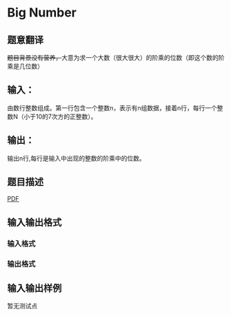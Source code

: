 # Big Number

## 题意翻译

~~题目背景没有营养，~~大意为求一个大数（很大很大）的阶乘的位数（即这个数的阶乘是几位数）

## 输入：

由数行整数组成。第一行包含一个整数n，表示有n组数据，接着n行，每行一个整数N（小于10的7次方的正整数）。

## 输出：

输出n行,每行是输入中出现的整数的阶乘中的位数。

## 题目描述

[problemUrl]: https://uva.onlinejudge.org/index.php?option=com_onlinejudge&Itemid=8&category=246&page=show_problem&problem=3626

[PDF](https://uva.onlinejudge.org/external/11/p1185.pdf)

## 输入输出格式

### 输入格式

### 输出格式

## 输入输出样例

暂无测试点


